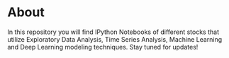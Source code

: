 # About

In this repository you will find IPython Notebooks of different stocks that utilize Exploratory Data Analysis, Time Series Analysis, Machine Learning and Deep Learning modeling techniques. Stay tuned for updates! 
